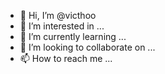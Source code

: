 - 👋 Hi, I’m @victhoo
- 👀 I’m interested in ...
- 🌱 I’m currently learning ...
- 💞️ I’m looking to collaborate on ...
- 📫 How to reach me ...

<!---
victhoo/victhoo is a ✨ special ✨ repository because its `README.md` (this file) appears on your GitHub profile.
You can click the Preview link to take a look at your changes.
--->
